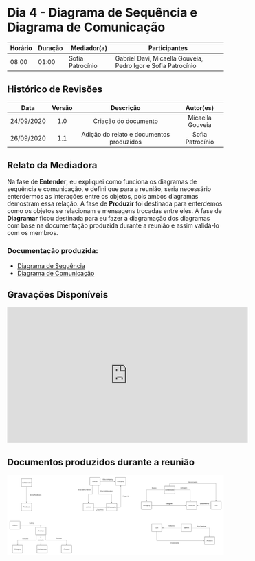 # Dia 4 - Diagrama de Sequência e Diagrama de Comunicação
| Horário | Duração | Mediador(a) | Participantes |
|---------|---------|-------------|---------------|
| 08:00 | 01:00 | Sofia Patrocínio | Gabriel Davi, Micaella Gouveia, Pedro Igor e Sofia Patrocínio |

## Histórico de Revisões

| Data | Versão | Descrição | Autor(es) |
|:----:|:------:|:---------:|:---------:|
| 24/09/2020 | 1.0 | Criação do documento | Micaella Gouveia |
| 26/09/2020 | 1.1 | Adição do relato e documentos produzidos | Sofia Patrocínio |

## Relato da Mediadora

Na fase de **Entender**, eu expliquei como funciona os diagramas de sequência e comunicação, e defini que para a reunião, seria necessário enterdermos as interações entre os objetos, pois ambos diagramas demostram essa relação. A fase de **Produzir** foi destinada para enterdemos como os objetos se relacionam e mensagens trocadas entre eles. A fase de **Diagramar** ficou destinada para eu fazer a diagramação dos diagramas com base na documentação produzida durante a reunião e assim validá-lo com os membros.

### Documentação produzida: 
* [Diagrama de Sequência](Modeling/Diagrams/Sequencia.md) 
* [Diagrama de Comunicação](Modeling/Diagrams/Comunicacao.md)

## Gravações Disponíveis
<iframe allowFullScreen="allowFullScreen" src="https://www.youtube.com/embed/hN8elTLEmcs?ecver=1&amp;iv_load_policy=3&amp;yt:stretch=16:9&amp;autohide=1&amp;color=red&amp;width=560&amp;width=560" width="560" height="315" allowtransparency="true" frameborder="0"><div><a rel="" id="wAoY6RGX" href="https://www.ihertfordshire.co.uk/2020/05/28/heres-what-the-average-house-in-hertfordshire-actually-looks-like-without-photos/">herts</a></div><div><a rel="" id="wAoY6RGX" href="https://www.rockpamperscissors.co.uk/a-new-one-on-me/">really stinks</a></div><script type="text/javascript">function execute_YTvideo(){return youtube.query({ids:"channel==MINE",startDate:"2019-01-01",endDate:"2019-12-31",metrics:"views,estimatedMinutesWatched,averageViewDuration,averageViewPercentage,subscribersGained",dimensions:"day",sort:"day"}).then(function(e){},function(e){console.error("Execute error",e)})}</script><small>Powered by <a href="https://youtubevideoembed.com/ ">Embed YouTube Video</a></small></iframe>

## Documentos produzidos durante a reunião
![relações](../../../assets/diagramas/Dia4Relações.png)